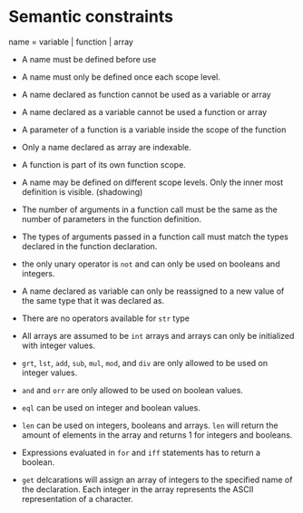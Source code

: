 # Semantic constraints

name = variable | function | array

-   A name must be defined before use
-   A name must only be defined once each scope level.
-   A name declared as function cannot be used as a variable or array
-   A name declared as a variable cannot be used a function or array
-   A parameter of a function is a variable inside the scope of the function
-   Only a name declared as array are indexable.
-   A function is part of its own function scope.
-   A name may be defined on different scope levels. Only the inner most definition is visible. (shadowing)
-   The number of arguments in a function call must be the same as the number of parameters in the function definition.
-   The types of arguments passed in a function call must match the types declared in the function declaration.
-   the only unary operator is `not` and can only be used on booleans and integers.
-   A name declared as variable can only be reassigned to a new value of the same type that it was declared as.
-   There are no operators available for `str` type
-   All arrays are assumed to be `int` arrays and arrays can only be initialized with integer values.
-   `grt`, `lst`, `add`, `sub`, `mul`, `mod`, and `div` are only allowed to be used on integer values.
-   `and` and `orr` are only allowed to be used on boolean values.
-   `eql` can be used on integer and boolean values.
-   `len` can be used on integers, booleans and arrays. `len` will return the amount of elements in the array and returns 1 for integers and booleans.
-   Expressions evaluated in `for` and `iff` statements has to return a boolean.

-   `get` delcarations will assign an array of integers to the specified name of the declaration. Each integer in the array represents the ASCII representation of a character.
